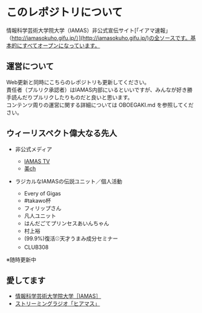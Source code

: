 # このレポジトリについて
情報科学芸術大学院大学（IAMAS）非公式宣伝サイト[「イアマ速報」（http://iamasokuho.gifu.jp/）](http://iamasokuho.gifu.jp/)の全ソースです。基本的にすべてオープンになっています。

## 運営について
Web更新と同時にこちらのレポジトリも更新してください。  
責任者（プルリク承認者）はIAMAS内部にいるといいですが、みんなが好き勝手読んだりプルリクしたりものだと良いと思います。  
コンテンツ周りの運営に関する詳細については OBOEGAKI.md を参照してください。

## ウィーリスペクト偉大なる先人
- 非公式メディア
  - [IAMAS TV](https://vimeo.com/iamastv)
  - [美ch](http://bich.iamas.ac.jp/)


- ラジカルなIAMASの伝説ユニット／個人活動
  - Every of Gigas
  - #takawo杯
  - フィリップさん
  - 凡人ユニット
  - はんだごてプリンセスあいんちゃん
  - 村上裕
  - (99.9%)復活⚾天才うまみ成分セミナー
  - CLUB308  


※随時更新中

## 愛してます
- [情報科学芸術大学院大学［IAMAS］](http://www.iamas.ac.jp/)
- [ストリーミングラジオ「ヒアマス」](http://www.iamas.ac.jp/14685)
